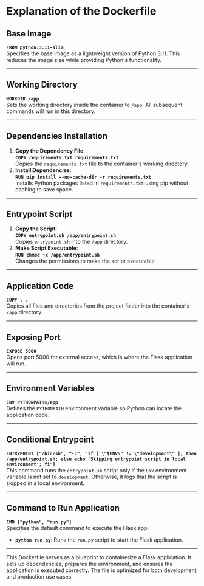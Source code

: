 # Explanation of the Dockerfile

## Base Image
**`FROM python:3.11-slim`**  
Specifies the base image as a lightweight version of Python 3.11. This reduces the image size while providing Python's functionality.

---

## Working Directory
**`WORKDIR /app`**  
Sets the working directory inside the container to `/app`. All subsequent commands will run in this directory.

---

## Dependencies Installation
1. **Copy the Dependency File**:  
   **`COPY requirements.txt requirements.txt`**  
   Copies the `requirements.txt` file to the container's working directory.
2. **Install Dependencies**:  
   **`RUN pip install --no-cache-dir -r requirements.txt`**  
   Installs Python packages listed in `requirements.txt` using pip without caching to save space.

---

## Entrypoint Script
1. **Copy the Script**:  
   **`COPY entrypoint.sh /app/entrypoint.sh`**  
   Copies `entrypoint.sh` into the `/app` directory.
2. **Make Script Executable**:  
   **`RUN chmod +x /app/entrypoint.sh`**  
   Changes the permissions to make the script executable.

---

## Application Code
**`COPY . .`**  
Copies all files and directories from the project folder into the container's `/app` directory.

---

## Exposing Port
**`EXPOSE 5000`**  
Opens port 5000 for external access, which is where the Flask application will run.

---

## Environment Variables
**`ENV PYTHONPATH=/app`**  
Defines the `PYTHONPATH` environment variable so Python can locate the application code.

---

## Conditional Entrypoint
**`ENTRYPOINT ["/bin/sh", "-c", "if [ \"$ENV\" != \"development\" ]; then /app/entrypoint.sh; else echo 'Skipping entrypoint script in local environment'; fi"]`**  
This command runs the `entrypoint.sh` script only if the `ENV` environment variable is not set to `development`. Otherwise, it logs that the script is skipped in a local environment.

---

## Command to Run Application
**`CMD ["python", "run.py"]`**  
Specifies the default command to execute the Flask app:
- **`python run.py`**: Runs the `run.py` script to start the Flask application.

---

This Dockerfile serves as a blueprint to containerize a Flask application. It sets up dependencies, prepares the environment, and ensures the application is executed correctly. The file is optimized for both development and production use cases.